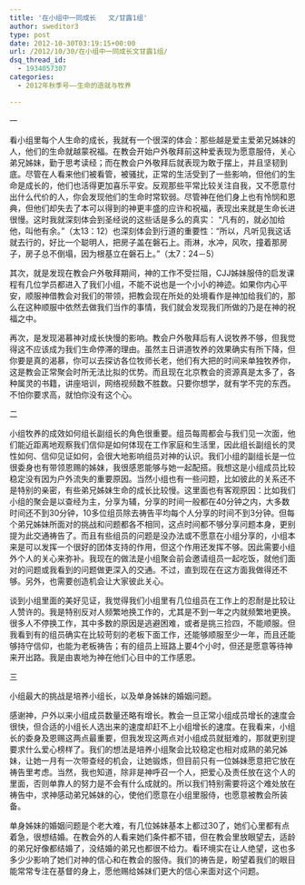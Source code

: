 ```yaml
---
title: '在小组中一同成长   文/甘露1组'
author: sweditor3
type: post
date: 2012-10-30T03:19:15+00:00
url: /2012/10/30/在小组中一同成长文甘露1组/
dsq_thread_id:
  - 1934057307
categories:
  - 2012年秋季号——生命的造就与牧养

---
```

一

看小组里每个人生命的成长，我就有一个很深的体会：那些越是爱主爱弟兄姊妹的人，他们的生命就越蒙祝福。在教会开始户外敬拜前这种爱表现为愿意服侍，关心弟兄姊妹，勤于思考读经；而在教会户外敬拜后就表现为敢于摆上，并且坚韧到底。尽管在人看来他们被看管，被骚扰，正常的生活受到了一些影响，但他们的生命是成长的，他们也活得更加喜乐平安。反观那些平常比较关注自我，又不愿意付出什么代价的人，你会发现他们的生命时常软弱。尽管神在他们身上也有怜悯和恩典，但他们却失去了本可以得到的神更丰盛的应许和祝福，表现出来就是生命长进很慢。这时我就深刻体会到圣经说的这些话是多么的真实： “凡有的，就必加给他，叫他有余。”（太13：12）也深刻体会到行道的重要性：“所以，凡听见我这话就去行的，好比一个聪明人，把房子盖在磐石上。雨淋，水冲，风吹，撞着那房子，房子总不倒塌，因为根基立在磐石上。”（太7：24－5）

其次，就是发现在教会户外敬拜期间，神的工作不受拦阻，CJJ姊妹服侍的启发课程有几位学员都进入了我们小组，不能不说也是一个小小的神迹。如果你内心平安，顺服神借教会对我们的带领，把教会现在所处的处境看作是神加给我们的，那么在这种顺服中依然去做我们当作的事情，我们就会发现我们所做的乃是在神的祝福之中。

再次，是发现渴慕神对成长快慢的影响。教会户外敬拜后有人说牧养不够，但我觉得这不应该成为我们生命停滞的理由。虽然主日讲道牧养的效果确实有所下降，但你要是真的渴慕，你可以去探访各位牧师长老，他们有大把的时间来单独牧养你，这是教会正常聚会时所无法比拟的优势。而且现在北京教会的资源真是太多了，各种属灵的书籍，讲座培训，网络视频数不胜数。只要你想学，就有学不完的东西。不怕你要求高，就怕你没有这个心。

二

小组牧养的成效如何组长副组长的角色很重要。组员每周都会与我们见一次面，他们能近距离地观察我们信仰是如何体现在工作家庭和生活里，因此组长副组长的灵性如何、信仰见证如何，会很大地影响组员对神的认识。我们小组的副组长是一位很委身也有带领恩赐的姊妹，我很感恩能够与她一起配搭。我想这是小组成员比较稳定没有因为户外流失的重要原因。当然小组也有一些问题，比如彼此的关系还不是特别的亲密，有些弟兄姊妹生命的成长比较慢。这里面也有客观原因：比如我们小组的聚会是以查经为主，分享为辅，分享的时间一般都在40分钟之内，大多数时间还不到30分钟，10多位组员除去祷告平均每个人分享的时间不到3分钟。但每个弟兄姊妹所面对的挑战和问题都各不相同，这点时间都不够分享问题本身，更别提为此交通祷告了。而且有些组员的问题是没办法或不愿意在小组分享的，小组本来是可以发挥一个很好的团体支持的作用，但这个作用还发挥不够。因此需要小组外个人的关心来弥补。我现在的做法是小组聚会前会邀请组员一起吃饭，就他们面对的问题或我看到的问题做更深入的交通。不过，直到现在在这方面我做得还不够。另外，也需要创造机会让大家彼此关心。

谈到小组里面的美好见证，我觉得我们小组里有几位组员在工作上的忍耐是比较让人赞许的。我是特别反对人频繁地换工作的，尤其是不到一年之内就频繁地更换。很多人不停换工作，其中多数的原因是逃避困难，或者是挑三捡四，不能顺服。但我看到有的组员确实在比较苛刻的老板下面工作，还能够顺服至少一年，而且还能够持守信仰，也能为老板祷告；有的组员上班路上要4个小时，但还是愿意等待神来开出路。我是由衷地为神在他们心目中的工作感恩。

三

小组最大的挑战是培养小组长，以及单身姊妹的婚姻问题。

感谢神，户外以来小组成员数量还略有增长。教会一旦正常小组成员增长的速度会很快，但合适的小组长人选出来的速度却赶不上小组增长的速度。在我看来，小组长的委身及恩赐这两点最重要，但我发现这两点对小组成员就挺难的，那就更别提要求什么爱心榜样了。我们的想法是培养小组聚会比较稳定也相对成熟的弟兄姊妹，让她一月有一次带查经的机会，让她锻炼，但目前只有一位姊妹愿意把它放在祷告里考虑。当然，我也知道，除非是神呼召一个人，把爱心及责任放在这个人的里面，否则单靠人的努力是不会有什么成就的。所以我们特别需要将这个难处放在祷告中，求神感动弟兄姊妹的心，使他们愿意在小组里服侍，也愿意被教会所装备。

单身姊妹的婚姻问题是个老大难，有几位姊妹基本上都过30了，她们心里都有点着急，很想结婚。在教会外的人看来她们条件都不错，但在教会里放眼望去，适龄的弟兄好像都结婚了，没结婚的弟兄也都很不给力。看环境实在让人绝望，这也多多少少影响了她们对神的信心和在教会的服侍。我们的祷告是，盼望着我们的眼目能常常专注在基督的身上，愿他赐给姊妹们更大的信心来面对这个问题。